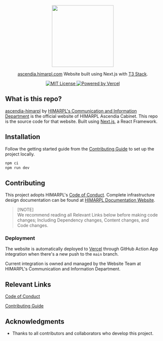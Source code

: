 <p align="center">
  <br />
  <a href="https://www.himarpl.com">
    <picture>
      <source media="(prefers-color-scheme: dark)" srcset="https://cdn.jsdelivr.net/gh/himarplupi/assets-himarpl@v1.3.5/images/logo/logo-landscape-dark.png">
      <img src="https://cdn.jsdelivr.net/gh/himarplupi/assets-himarpl@v1.3.5/images/logo/logo-landscape-light.png" width="200px">
    </picture>
  </a>
</p>

<p align="center">
  <a href="https://blog.himarpl.com">ascendia.himarpl.com</a> Website built using Next.js with <a href="https://create.t3.gg/en/introduction">T3 Stack</a>.
</p>

<p align="center">
  <a title="MIT License" href="LICENSE">
    <img src="https://img.shields.io/badge/license-MIT-blue" alt="MIT License" />
  </a>
  <a title="Vercel" href="https://vercel.com">
    <picture>
      <source media="(prefers-color-scheme: dark)" srcset="https://img.shields.io/badge/powered%20by-Vercel%20%E2%96%B2-white">
      <img src="https://img.shields.io/badge/powered%20by-Vercel%20%E2%96%B2-black" alt="Powered by Vercel">
    </picture>
  </a>
  <br />
</p>

## What is this repo?

[ascendia-himarpl](https://ascendia.himarpl.com/) by [HIMARPL's Communication and Information Department](https://www.himarpl.com/about/be/kominfo) is the official website of HIMARPL Ascendia Cabinet. This repo is the source code for that website. Built using [Next.js](https://nextjs.org), a React Framework.

## Installation

Follow the getting started guide from the [Contributing Guide][] to set up the project locally.

```bash
npm ci
npm run dev
```

## Contributing

This project adopts HIMARPL's [Code of Conduct][].
Complete infrastructure design documentation can be found at [HIMARPL Documentation Website](https://docs.himarpl.com).

> \[!NOTE]\
> We recommend reading all Relevant Links below before making code changes; Including Dependency changes, Content changes, and Code changes.

### Deployment

The website is automatically deployed to [Vercel](https://vercel.com) through GitHub Action App integration when there's a new push to the `main` branch.

Current integration is owned and managed by the Website Team at HIMARPL's Communication and Information Department.

## Relevant Links

[Code of Conduct][]

[Contributing Guide][]

## Acknowledgments

- Thanks to all contributors and collaborators who develop this project.

[code of conduct]: https://github.com/himarplupi/ascendia-himarpl/blob/main/CODE_OF_CONDUCT.md
[contributing guide]: https://github.com/himarplupi/ascendia-himarpl/blob/main/CONTRIBUTING.md
